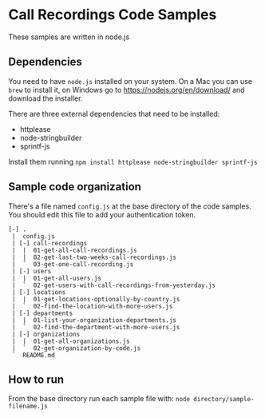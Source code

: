 # Call Recordings Code Samples
These samples are written in node.js

## Dependencies
You need to have `node.js` installed on your system. On a Mac you can use `brew` to install it, 
on Windows go to https://nodejs.org/en/download/ and download the installer.

There are three external dependencies that need to be installed: 
* httplease
* node-stringbuilder
* sprintf-js

Install them running `npm install httplease node-stringbuilder sprintf-js`
## Sample code organization
There's a file named `config.js` at the base directory of the code samples. You should edit this file to add
your authentication token.

```
[-] .
 |  config.js
 | [-] call-recordings
 |  |  01-get-all-call-recordings.js
 |  |  02-get-last-two-weeks-call-recordings.js
 |  `  03-get-one-call-recording.js
 | [-] users
 |  |  01-get-all-users.js
 |  `  02-get-users-with-call-recordings-from-yesterday.js
 | [-] locations
 |  |  01-get-locations-optionally-by-country.js
 |  `  02-find-the-location-with-more-users.js
 | [-] departments
 |  |  01-list-your-organization-departments.js
 |  `  02-find-the-department-with-more-users.js
 | [-] organizations
 |  |  01-get-all-organizations.js
 |  `  02-get-organization-by-code.js
 `  README.md
```
## How to run
 From the base directory run each sample file with: `node directory/sample-filename.js`

